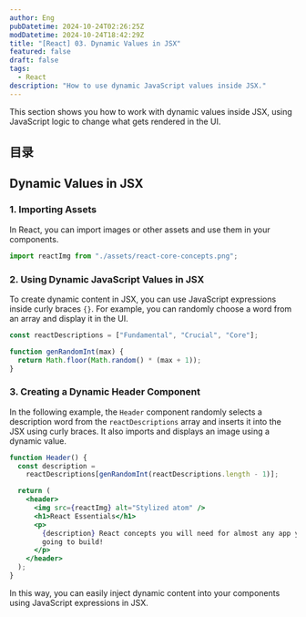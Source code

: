 ```yaml
---
author: Eng
pubDatetime: 2024-10-24T02:26:25Z
modDatetime: 2024-10-24T18:42:29Z
title: "[React] 03. Dynamic Values in JSX"
featured: false
draft: false
tags:
  - React
description: "How to use dynamic JavaScript values inside JSX."
---
```


This section shows you how to work with dynamic values inside JSX, using JavaScript logic to change what gets rendered in the UI.

## 目录

## Dynamic Values in JSX

### 1. Importing Assets

In React, you can import images or other assets and use them in your components.

```jsx
import reactImg from "./assets/react-core-concepts.png";
```

### 2. Using Dynamic JavaScript Values in JSX

To create dynamic content in JSX, you can use JavaScript expressions inside curly braces `{}`. For example, you can randomly choose a word from an array and display it in the UI.

```jsx
const reactDescriptions = ["Fundamental", "Crucial", "Core"];

function genRandomInt(max) {
  return Math.floor(Math.random() * (max + 1));
}
```

### 3. Creating a Dynamic Header Component

In the following example, the `Header` component randomly selects a description word from the `reactDescriptions` array and inserts it into the JSX using curly braces. It also imports and displays an image using a dynamic value.

```jsx
function Header() {
  const description =
    reactDescriptions[genRandomInt(reactDescriptions.length - 1)];

  return (
    <header>
      <img src={reactImg} alt="Stylized atom" />
      <h1>React Essentials</h1>
      <p>
        {description} React concepts you will need for almost any app you are
        going to build!
      </p>
    </header>
  );
}
```

In this way, you can easily inject dynamic content into your components using JavaScript expressions in JSX.
